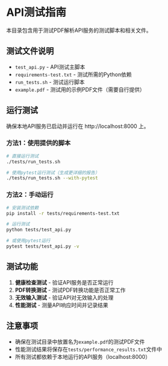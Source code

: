 # API测试指南

本目录包含用于测试PDF解析API服务的测试脚本和相关文件。

## 测试文件说明

- `test_api.py` - API测试主脚本
- `requirements-test.txt` - 测试所需的Python依赖
- `run_tests.sh` - 测试运行脚本
- `example.pdf` - 测试用的示例PDF文件（需要自行提供）

## 运行测试

确保本地API服务已启动并运行在 http://localhost:8000 上。

### 方法1：使用提供的脚本

```bash
# 直接运行测试
./tests/run_tests.sh

# 使用pytest运行测试（生成更详细的报告）
./tests/run_tests.sh --with-pytest
```

### 方法2：手动运行

```bash
# 安装测试依赖
pip install -r tests/requirements-test.txt

# 运行测试
python tests/test_api.py

# 或使用pytest运行
pytest tests/test_api.py -v
```

## 测试功能

1. **健康检查测试** - 验证API服务是否正常运行
2. **PDF转换测试** - 测试PDF转换功能是否正常工作
3. **无效输入测试** - 验证API对无效输入的处理
4. **性能测试** - 测量API响应时间并记录结果

## 注意事项

- 确保在测试目录中放置名为`example.pdf`的测试PDF文件
- 性能测试结果将保存在`tests/performance_results.txt`文件中
- 所有测试都依赖于本地运行的API服务（localhost:8000） 